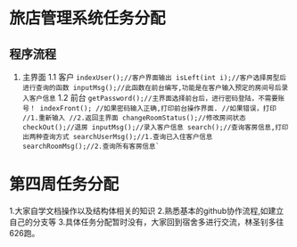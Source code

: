 # 旅店管理系统任务分配 #

## 程序流程 ##
1. 主界面
	1.1 客户
		```
		indexUser();//客户界面输出
		isLeft(int i);//客户选择房型后进行查询的函数
		inputMsg();//此函数在前台编写,功能是在客户输入预定的房间号后录入客户信息
		```
	1.2 前台
		```
		getPassword();//主界面选择前台后，进行密码登陆，不需要账号！
		indexFront();
		//如果密码输入正确,打印前台操作界面.
		//如果错误，打印
		//1.重新输入
		//2.返回主界面
		changeRoomStatus();//修改房间状态
		checkOut();//退房
		inputMsg();//录入客户信息
		search();//查询客房信息,打印出两种查询方式
		searchUserMsg();//1.查询已入住客户信息
		searchRoomMsg();//2.查询所有客房信息`
		```
# 第四周任务分配 #

1.大家自学文档操作以及结构体相关的知识
2.熟悉基本的github协作流程,如建立自己的分支等
3.具体任务分配暂时没有，大家回到宿舍多进行交流，林圣钊多往626跑。

